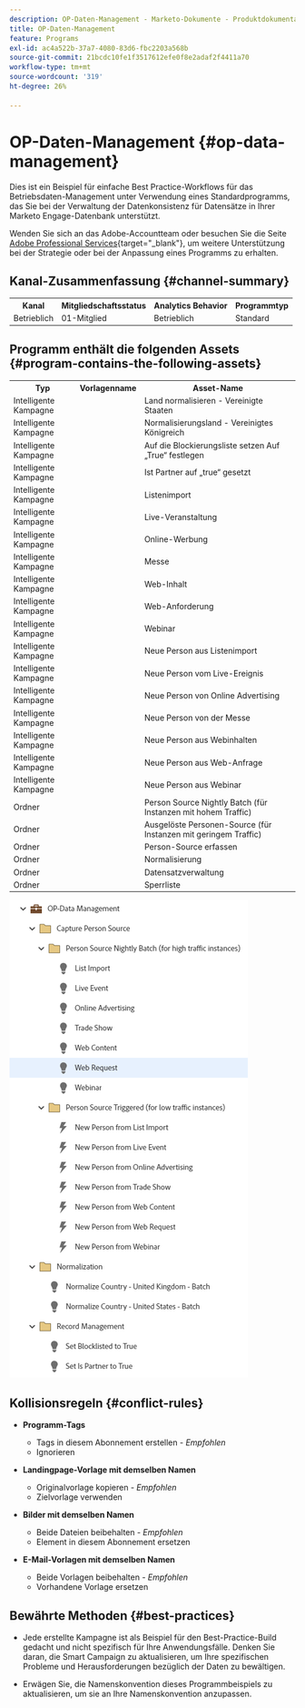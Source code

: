 ```yaml
---
description: OP-Daten-Management - Marketo-Dokumente - Produktdokumentation
title: OP-Daten-Management
feature: Programs
exl-id: ac4a522b-37a7-4080-83d6-fbc2203a568b
source-git-commit: 21bcdc10fe1f3517612efe0f8e2adaf2f4411a70
workflow-type: tm+mt
source-wordcount: '319'
ht-degree: 26%

---
```


# OP-Daten-Management {#op-data-management}

Dies ist ein Beispiel für einfache Best Practice-Workflows für das Betriebsdaten-Management unter Verwendung eines Standardprogramms, das Sie bei der Verwaltung der Datenkonsistenz für Datensätze in Ihrer Marketo Engage-Datenbank unterstützt.

Wenden Sie sich an das Adobe-Accountteam oder besuchen Sie die Seite [Adobe Professional Services](https://business.adobe.com/customers/consulting-services/main.html){target="_blank"}, um weitere Unterstützung bei der Strategie oder bei der Anpassung eines Programms zu erhalten.

## Kanal-Zusammenfassung {#channel-summary}

<table style="table-layout:auto">
 <tbody>
  <tr>
   <th>Kanal</th>
   <th>Mitgliedschaftsstatus</th>
   <th>Analytics Behavior</th>
   <th>Programmtyp</th>
  </tr>
  <tr>
   <td>Betrieblich</td>
   <td>01-Mitglied</td>
   <td>Betrieblich</td>
   <td>Standard</td>
  </tr>
 </tbody>
</table>

## Programm enthält die folgenden Assets {#program-contains-the-following-assets}

<table style="table-layout:auto">
 <tbody>
  <tr>
   <th>Typ</th>
   <th>Vorlagenname</th>
   <th>Asset-Name</th>
  </tr>
  <tr>
   <td>Intelligente Kampagne</td>
   <td> </td>
   <td>Land normalisieren - Vereinigte Staaten</td>
  </tr>
  <tr>
   <td>Intelligente Kampagne</td>
   <td> </td>
   <td>Normalisierungsland - Vereinigtes Königreich</td>
  </tr>
  <tr>
   <td>Intelligente Kampagne</td>
   <td> </td>
   <td>Auf die Blockierungsliste setzen Auf „True“ festlegen</td>
  </tr>
  <tr>
   <td>Intelligente Kampagne</td>
   <td> </td>
   <td>Ist Partner auf „true“ gesetzt</td>
  </tr>
  <tr>
   <td>Intelligente Kampagne</td>
   <td> </td>
   <td>Listenimport</td>
  </tr>
  <tr>
   <td>Intelligente Kampagne</td>
   <td> </td>
   <td>Live-Veranstaltung</td>
  </tr>
  <tr>
   <td>Intelligente Kampagne</td>
   <td> </td>
   <td>Online-Werbung</td>
  </tr>
  <tr>
   <td>Intelligente Kampagne</td>
   <td> </td>
   <td>Messe</td>
  </tr>
  <tr>
   <td>Intelligente Kampagne</td>
   <td> </td>
   <td>Web-Inhalt</td>
  </tr>
  <tr>
   <td>Intelligente Kampagne</td>
   <td> </td>
   <td>Web-Anforderung</td>
  </tr>
  <tr>
   <td>Intelligente Kampagne</td>
   <td> </td>
   <td>Webinar</td>
  </tr>
  <tr>
   <td>Intelligente Kampagne</td>
   <td> </td>
   <td>Neue Person aus Listenimport</td>
  </tr>
  <tr>
   <td>Intelligente Kampagne</td>
   <td> </td>
   <td>Neue Person vom Live-Ereignis</td>
  </tr>
  <tr>
   <td>Intelligente Kampagne</td>
   <td> </td>
   <td>Neue Person von Online Advertising</td>
  </tr>
  <tr>
   <td>Intelligente Kampagne</td>
   <td> </td>
   <td>Neue Person von der Messe</td>
  </tr>
   <tr>
   <td>Intelligente Kampagne</td>
   <td> </td>
   <td>Neue Person aus Webinhalten</td>
  </tr>
   <tr>
   <td>Intelligente Kampagne</td>
   <td> </td>
   <td>Neue Person aus Web-Anfrage</td>
  </tr>
   <tr>
   <td>Intelligente Kampagne</td>
   <td> </td>
   <td>Neue Person aus Webinar</td>
  </tr>
  <tr>
   <td>Ordner</td>
   <td> </td>
   <td>Person Source Nightly Batch (für Instanzen mit hohem Traffic)</td>
  </tr>
  <tr>
   <td>Ordner</td>
   <td> </td>
   <td>Ausgelöste Personen-Source (für Instanzen mit geringem Traffic)</td>
  </tr>
  <tr>
   <td>Ordner</td>
   <td> </td>
   <td>Person-Source erfassen</td>
  </tr>
  <tr>
   <td>Ordner</td>
   <td> </td>
   <td>Normalisierung</td>
  </tr>
  <tr>
   <td>Ordner</td>
   <td> </td>
   <td>Datensatzverwaltung</td>
  </tr>
  <tr>
   <td>Ordner</td>
   <td> </td>
   <td>Sperrliste</td>
  </tr>
 </tbody>
</table>

![](assets/op-data-management-1.png)

## Kollisionsregeln {#conflict-rules}

* **Programm-Tags**
   * Tags in diesem Abonnement erstellen - _Empfohlen_
   * Ignorieren

* **Landingpage-Vorlage mit demselben Namen**
   * Originalvorlage kopieren - _Empfohlen_
   * Zielvorlage verwenden

* **Bilder mit demselben Namen**
   * Beide Dateien beibehalten - _Empfohlen_
   * Element in diesem Abonnement ersetzen

* **E-Mail-Vorlagen mit demselben Namen**
   * Beide Vorlagen beibehalten - _Empfohlen_
   * Vorhandene Vorlage ersetzen

## Bewährte Methoden {#best-practices}

* Jede erstellte Kampagne ist als Beispiel für den Best-Practice-Build gedacht und nicht spezifisch für Ihre Anwendungsfälle. Denken Sie daran, die Smart Campaign zu aktualisieren, um Ihre spezifischen Probleme und Herausforderungen bezüglich der Daten zu bewältigen.

* Erwägen Sie, die Namenskonvention dieses Programmbeispiels zu aktualisieren, um sie an Ihre Namenskonvention anzupassen.
